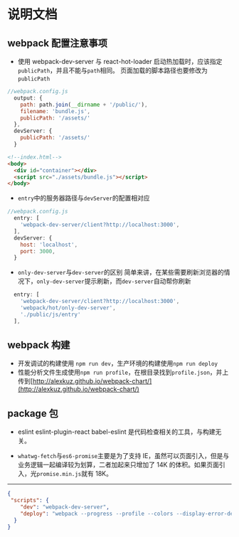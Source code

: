 # 说明文档
## webpack 配置注意事项
- 使用 webpack-dev-server 与 react-hot-loader 启动热加载时，应该指定`publicPath`，并且不能与`path`相同。
页面加载的脚本路径也要修改为`publicPath`
``` javascript
//webpack.config.js
  output: {
    path: path.join(__dirname + '/public/'),
    filename: 'bundle.js',
    publicPath: '/assets/'
  },
  devServer: {
    publicPath: '/assets/'
  }
```
``` html
<!--index.html-->
<body>
  <div id="container"></div>
  <script src="./assets/bundle.js"></script>
</body>
```
- `entry`中的服务器路径与`devServer`的配置相对应
``` javascript
//webpack.config.js
  entry: [
    'webpack-dev-server/client?http://localhost:3000',
  ],
  devServer: {
    host: 'localhost',
    port: 3000,
  }
```
- `only-dev-server`与`dev-server`的区别
简单来讲，在某些需要刷新浏览器的情况下，`only-dev-server`提示刷新，而`dev-server`自动帮你刷新
``` javascript
  entry: [
    'webpack-dev-server/client?http://localhost:3000',
    'webpack/hot/only-dev-server',
    './public/js/entry'
  ],
```
## webpack 构建
- 开发调试的构建使用 `npm run dev`，生产环境的构建使用`npm run deploy`
- 性能分析文件生成使用`npm run profile`，在根目录找到`profile.json`，并上传到[http://alexkuz.github.io/webpack-chart/](http://alexkuz.github.io/webpack-chart/)


## package 包
- eslint eslint-plugin-react babel-eslint 是代码检查相关的工具，与构建无关。

- `whatwg-fetch`与`es6-promise`主要是为了支持 IE，虽然可以页面引入，但是与业务逻辑一起编译较为划算，二者加起来只增加了 
14K 的体积。如果页面引入，光`promise.min.js`就有 18K。
-----
``` json
{
 "scripts": {
    "dev": "webpack-dev-server",
    "deploy": "webpack --progress --profile --colors --display-error-details --display-cached --watch --config webpack.deploy.config.js"
  }
}
```
